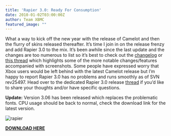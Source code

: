 ```yaml
---
title: 'Rapier 3.0: Ready For Consumption'
date: 2010-01-02T03:00:00Z
author: Team XBMC
featured_image: ""
---
```

What a way to kick off the new year with the release of Camelot and then the flurry of skins released thereafter. It’s time I join in on the release frenzy and add Rapier 3.0 to the mix. It’s been awhile since the last update and the changes are too numerous to list so it’s best to check out the [changelog](/skins/rapier/2) or [this thread](https://forum.kodi.tv/showthread.php?tid=65889) which highlights some of the more notable changes/features accompanied with screenshots. Some people have expressed worry that Xbox users would be left behind with the latest Camelot release but I’m happy to report Rapier 3.0 has no problems and runs smoothly as of SVN rev25497. Head over to the dedicated Rapier 3.0 release [thread](https://forum.kodi.tv/showthread.php?tid=65895) if you’d like to share your thoughts and/or have specific questions.

 **Update:** Version 3.06 has been released which replaces the problematic fonts. CPU usage should be back to normal, check the download link for the latest version.

 ![rapier](https://dl.dropbox.com/u/179871/XBMC/XBMC%202010-01-01%2016-05-38-26-640x359.png)

 **[DOWNLOAD HERE](/article/rapier-30-ready-consumption)**

 